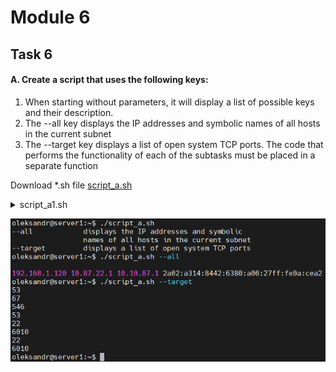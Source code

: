 # Module 6
## Task 6
#### A. Create a script that uses the following keys:
1. When starting without parameters, it will display a list of possible keys and their description.
2. The --all key displays the IP addresses and symbolic names of all hosts in the current subnet
3. The --target key displays a list of open system TCP ports.
The code that performs the functionality of each of the subtasks must be placed in a separate function

Download *.sh file <a id="raw-url" href="https://github.com/OleksandrMakarov/DevOps_online_IvanoFrankivsk_2022Q1Q2/raw/main/m3/task3.1/Makarov_Task3.1.pkt">script_a.sh</a>
<details> 
  <summary>script_a1.sh </summary>

```
 #!/bin/bash
 function show_all {
    hostname -a && hostname -I && hostname -d
}
function show_target {
    ss -tulpn | tr -s ' ' | cut -d ' ' -f5 | rev | cut -d: -f 1 | rev | tail -n +2
}
function show_help {
    echo $'--all \t\t displays the IP addresses and symbolic \n\t\t names of all hosts in the current subnet'
    echo $'--target \t displays a list of open system TCP ports'
}
if [ -z "$1" ]
    then
        show_help
        exit 0
fi

while [ -n "$1" ]
do
    case "$1" in
        --all) show_all;;
        --target) show_target;;
    esac
shift;
done
```
</details>

![output_script_a](images/Screenshot1_t6_1.png)
